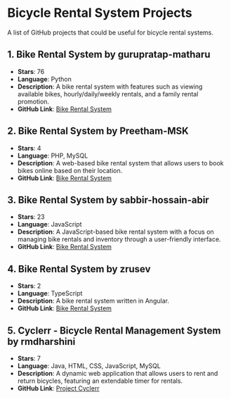 # Bicycle Rental System Projects

A list of GitHub projects that could be useful for bicycle rental systems.

## 1. Bike Rental System by gurupratap-matharu
- **Stars**: 76
- **Language**: Python
- **Description**: A bike rental system with features such as viewing available bikes, hourly/daily/weekly rentals, and a family rental promotion.
- **GitHub Link**: [Bike Rental System](https://github.com/gurupratap-matharu/Bike-Rental-System)

## 2. Bike Rental System by Preetham-MSK
- **Stars**: 4
- **Language**: PHP, MySQL
- **Description**: A web-based bike rental system that allows users to book bikes online based on their location.
- **GitHub Link**: [Bike Rental System](https://github.com/Preetham-MSK/Bike-Rental-System)

## 3. Bike Rental System by sabbir-hossain-abir
- **Stars**: 23
- **Language**: JavaScript
- **Description**: A JavaScript-based bike rental system with a focus on managing bike rentals and inventory through a user-friendly interface.
- **GitHub Link**: [Bike Rental System](https://github.com/sabbir-hossain-abir/Bike-Rental-System)

## 4. Bike Rental System by zrusev
- **Stars**: 2
- **Language**: TypeScript
- **Description**: A bike rental system written in Angular.
- **GitHub Link**: [Bike Rental System](https://github.com/zrusev/bike-rental-system)


## 5. Cyclerr - Bicycle Rental Management System by rmdharshini
- **Stars**: 7
- **Language**: Java, HTML, CSS, JavaScript, MySQL
- **Description**: A dynamic web application that allows users to rent and return bicycles, featuring an extendable timer for rentals.
- **GitHub Link**: [Project Cyclerr](https://github.com/rmdharshini/Project-Cyclerr)
